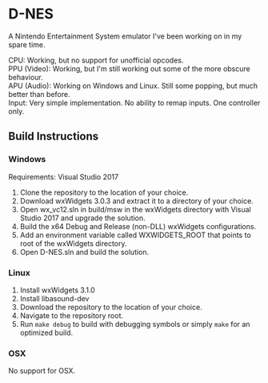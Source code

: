 # D-NES

A Nintendo Entertainment System emulator I've been working on in my spare time.

CPU: Working, but no support for unofficial opcodes.   
PPU (Video): Working, but I'm still working out some of the more obscure behaviour.   
APU (Audio): Working on Windows and Linux. Still some popping, but much better than before.   
Input: Very simple implementation. No ability to remap inputs. One controller only.   

## Build Instructions
### Windows

Requirements: Visual Studio 2017

1. Clone the repository to the location of your choice.
2. Download wxWidgets 3.0.3 and extract it to a directory of your choice.
3. Open wx_vc12.sln in build/msw in the wxWidgets directory with Visual Studio 2017 and upgrade the solution.
3. Build the x64 Debug and Release (non-DLL) wxWidgets configurations.
4. Add an environment variable called WXWIDGETS_ROOT that points to root of the wxWidgets directory.
5. Open D-NES.sln and build the solution.

### Linux

1. Install wxWidgets 3.1.0
2. Install libasound-dev
3. Download the repository to the location of your choice.
4. Navigate to the repository root.
5. Run `make debug` to build with debugging symbols or simply `make` for an optimized build.

### OSX

No support for OSX.
